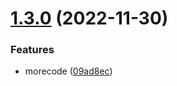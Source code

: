 # [1.3.0](https://github.com/KlausPopp/sem_release_test/compare/v1.2.0...v1.3.0) (2022-11-30)


### Features

* morecode ([09ad8ec](https://github.com/KlausPopp/sem_release_test/commit/09ad8ecf52c42da238681b1cf46a825204b4fb92))
